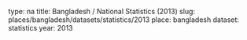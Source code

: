type: na
title: Bangladesh / National Statistics (2013)
slug: places/bangladesh/datasets/statistics/2013
place: bangladesh
dataset: statistics
year: 2013
